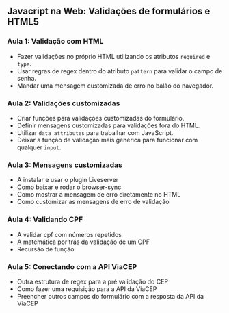 ## Javacript na Web: Validações de formulários e HTML5

### Aula 1: Validação com HTML

- Fazer validações no próprio HTML utilizando os atributos `required` e `type`.
- Usar regras de regex dentro do atributo `pattern` para validar o campo de senha.
- Mandar uma mensagem customizada de erro no balão do navegador.

### Aula 2: Validações customizadas

- Criar funções para validações customizadas do formulário.
- Definir mensagens customizadas para validações fora do HTML.
- Utilizar `data attributes` para trabalhar com JavaScript.
- Deixar a função de validação mais genérica para funcionar com qualquer `input`.

### Aula 3: Mensagens customizadas

- A instalar e usar o plugin Liveserver
- Como baixar e rodar o browser-sync
- Como mostrar a mensagem de erro diretamente no HTML
- Como customizar as mensagens de erro de validação

### Aula 4: Validando CPF

- A validar cpf com números repetidos
- A matemática por trás da validação de um CPF
- Recursão de função

### Aula 5: Conectando com a API ViaCEP

- Outra estrutura de regex para a pré validação do CEP
- Como fazer uma requisição para a API da ViaCEP
- Preencher outros campos do formulário com a resposta da API da ViaCEP

